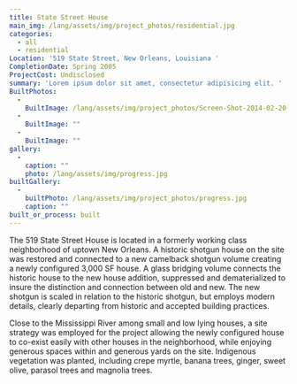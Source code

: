 ```yaml
---
title: State Street House
main_img: /lang/assets/img/project_photos/residential.jpg
categories:
  - all
  - residential
Location: '519 State Street, New Orleans, Louisiana '
CompletionDate: Spring 2005
ProjectCost: Undisclosed
summary: 'Lorem ipsum dolor sit amet, consectetur adipisicing elit. '
BuiltPhotos:
  - 
    BuiltImage: /lang/assets/img/project_photos/Screen-Shot-2014-02-20-at-5-25-23-PM.png
  - 
    BuiltImage: ""
  - 
    BuiltImage: ""
gallery:
  - 
    caption: ""
    photo: /lang/assets/img/progress.jpg
builtGallery:
  - 
    builtPhoto: /lang/assets/img/project_photos/progress.jpg
    caption: ""
built_or_process: built
---
```

The 519 State Street House is located in a formerly working class neighborhood of uptown New Orleans.  A historic shotgun house on the site was restored and connected to a new camelback shotgun volume creating a newly configured 3,000 SF house.  A glass bridging volume connects the historic house to the new house addition, suppressed and dematerialized to insure the distinction and connection between old and new.  The new shotgun is scaled in relation to the historic shotgun, but employs modern details, clearly departing from historic and accepted building practices.

Close to the Mississippi River among small and low lying houses, a site strategy was employed for the project allowing the newly configured house to co-exist easily with other houses in the neighborhood, while enjoying generous spaces within and generous yards on the site.  Indigenous vegetation was planted, including crepe myrtle, banana trees, ginger, sweet olive, parasol trees and magnolia trees. 